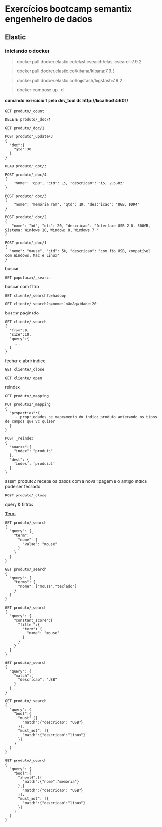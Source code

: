 # Exercícios bootcamp semantix engenheiro de dados

## Elastic

### Iniciando o docker
>docker pull docker.elastic.co/elasticsearch/elasticsearch:7.9.2

>docker pull docker.elastic.co/kibana/kibana:7.9.2

>docker pull docker.elastic.co/logstash/logstash:7.9.2

>docker-compose up -d

#### comando exercicio 1 pelo dev_tool do http://localhost:5601/

```
GET produto/_count
```

```
DELETE produto/_doc/4
```

```
GET produto/_doc/1
```

```
POST produto/_update/3
{
  "doc":{
    "qtd":30
  }
}
```

```
HEAD produto/_doc/3
```

```
POST produto/_doc/4
{
    "nome": "cpu", "qtd": 15, "descricao": "i5, 2.5Ghz"
}
```

```
POST produto/_doc/3
{
    "nome": "memória ram", "qtd": 10, "descricao": "8GB, DDR4"
}
```

```
POST produto/_doc/2
{
   "nome": "hd", "qtd": 20, "descricao": "Interface USB 2.0, 500GB, Sistema: Windows 10, Windows 8, Windows 7 "
}
```

```
POST produto/_doc/1
{
  "nome": "mouse", "qtd": 50, "descricao": "com fio USB, compatível com Windows, Mac e Linux"
}
```

buscar

```
GET populacao/_search
```
buscar com filtro

```
GET cliente/_search?q=hadoop
```

```
GET cliente/_search?q=nome:João&q=idade:20
```

buscar paginado

```
GET cliente/_search
{
  "from":0,
  "size":10,
  "query":{
    ...
  }
}
```


fechar e abrir indice
```
GET cliente/_close
```

```
GET cliente/_open
```

reindex

```
GET produto/_mapping
```

```
PUT produto2/_mapping
{
  "properties":{
    ...propriedades de mapeamento do indice produto anterando os tipos de campos que vc quiser
  }
}
```

```
POST _reindex 
{
  "source":{
    "index": "produto"
  },
  "dest": {
    "index": "produto2"
  }
}
```

assim produto2 recebe os dados com a nova tipagem e o antigo indice pode ser fechado

```
POST produto/_close
```

query & filtros

[Term](https://www.elastic.co/guide/en/elasticsearch/reference/current/query-dsl-term-query.html)

```
GET produto/_search
{
  "query": {
    "term": {
      "nome": {
        "value": "mouse"
      }
    }
  }
}
```

```
GET produto/_search
{
  "query": {
    "terms": {
      "nome": ["mouse","teclado"]      
    }
  }
}
```

```
GET produto/_search
{
  "query": {
    "constant_score":{
      "filter":{
        "term": {
          "nome": "mouse"
        }
      }
    }
  }
}
```

```
GET produto/_search
{
  "query": {
    "match":{
      "descricao": "USB"
    }
  }
}
```


```
GET produto/_search
{
  "query": {
    "bool":{
      "must":[{
        "match":{"descricao": "USB"}
      }],
      "must_not": [{
        "match":{"descricao":"linux"}
      }]
    }
  }
}
```

```
GET produto/_search
{
  "query": {
    "bool":{
      "should":[{
        "match":{"nome":"memória"}
      },{
        "match":{"descricao": "USB"}
      }],
      "must_not": [{
        "match":{"descricao":"linux"}
      }]
    }
  }
}
```